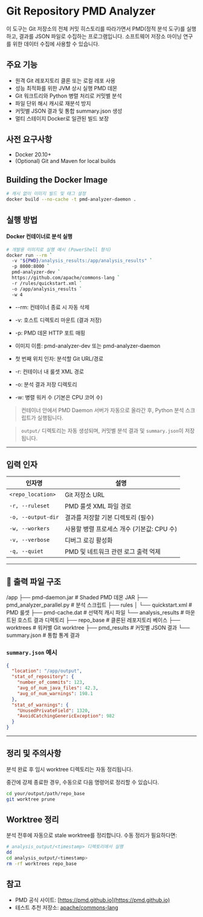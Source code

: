 # Git Repository PMD Analyzer

이 도구는 Git 저장소의 전체 커밋 히스토리를 따라가면서 PMD(정적 분석 도구)를 실행하고, 결과를 JSON 파일로 수집하는 프로그램입니다. 소프트웨어 저장소 마이닝 연구를 위한 데이터 수집에 사용할 수 있습니다.

## 주요 기능

- 원격 Git 레포지토리 클론 또는 로컬 레포 사용
- 성능 최적화를 위한 JVM 상시 실행 PMD 데몬
- Git 워크트리와 Python 병렬 처리로 커밋별 분석
- 파일 단위 해시 캐시로 재분석 방지
- 커밋별 JSON 결과 및 통합 summary.json 생성
- 멀티 스테이지 Docker로 일관된 빌드 보장

## 사전 요구사항

* Docker 20.10+
* (Optional) Git and Maven for local builds

## Building the Docker Image

```bash
# 캐시 없이 이미지 빌드 및 태그 설정
docker build --no-cache -t pmd-analyzer-daemon .
```

## 실행 방법

#### Docker 컨테이너로 분석 실행

```bash
# 개발용 이미지로 실행 예시 (PowerShell 형식)
docker run --rm `
  -v "${PWD}/analysis_results:/app/analysis_results" `
  -p 8000:8000 `
  pmd-analyzer-dev `
  https://github.com/apache/commons-lang `
  -r /rules/quickstart.xml `
  -o /app/analysis_results `
  -w 4

```
- --rm: 컨테이너 종료 시 자동 삭제

- -v: 호스트 디렉토리 마운트 (결과 저장)

- -p: PMD 데몬 HTTP 포트 매핑

- 이미지 이름: pmd-analyzer-dev 또는 pmd-analyzer-daemon

- 첫 번째 위치 인자: 분석할 Git URL/경로

- -r: 컨테이너 내 룰셋 XML 경로

- -o: 분석 결과 저장 디렉토리

- -w: 병렬 워커 수 (기본은 CPU 코어 수)

> 컨테이너 안에서 PMD Daemon 서버가 자동으로 올라간 후, Python 분석 스크립트가 실행됩니다.

> `output/` 디렉토리는 자동 생성되며, 커밋별 분석 결과 및 `summary.json`이 저장됩니다.

---

## 입력 인자

| 인자명        | 설명                          |
|---------------|-----------------------------|
| `<repo_location>`      | Git 저장소 URL                 |
| `-r, --ruleset`   | PMD 룰셋 XML 파일 경로            |
| `-o, --output-dir`| 결과를 저장할 기본 디렉토리  (필수)            |
| `-w, --workers`  | 사용할 병렬 프로세스 개수 (기본값: CPU 수) |
| `-v, --verbose`  | 디버그 로깅 활성화                  |
| `-q, --quiet`  | PMD 및 네트워크 관련 로그 출력 억제      |

---

## 📁 출력 파일 구조

/app
├── pmd-daemon.jar           # Shaded PMD 데몬 JAR
├── pmd_analyzer_parallel.py # 분석 스크립트
├── rules
│   └── quickstart.xml       # PMD 룰셋
├── pmd-cache.dat            # 선택적 캐시 파일
└── analysis_results         # 마운트된 호스트 결과 디렉토리
    ├── repo_base            # 클론된 레포지토리 베이스
    ├── worktrees            # 워커별 Git worktree
    ├── pmd_results          # 커밋별 JSON 결과
    └── summary.json         # 통합 통계 결과

### `summary.json` 예시

```json
{
  "location": "/app/output",
  "stat_of_repository": {
    "number_of_commits": 123,
    "avg_of_num_java_files": 42.3,
    "avg_of_num_warnings": 198.1
  },
  "stat_of_warnings": {
    "UnusedPrivateField": 1320,
    "AvoidCatchingGenericException": 982
  }
}
```

---

## 정리 및 주의사항

분석 완료 후 임시 worktree 디렉토리는 자동 정리됩니다.

중간에 강제 종료한 경우, 수동으로 다음 명령어로 정리할 수 있습니다.

```bash
cd your/output/path/repo_base
git worktree prune

```

## Worktree 정리

분석 전후에 자동으로 stale worktree를 정리합니다. 수동 정리가 필요하다면:

```bash
# analysis_output/<timestamp> 디렉토리에서 실행
dd
cd analysis_output/<timestamp>
rm -rf worktrees repo_base
```


## 참고

- PMD 공식 사이트: [https://pmd.github.io](https://pmd.github.io)
- 테스트 추천 저장소: [apache/commons-lang](https://github.com/apache/commons-lang)


